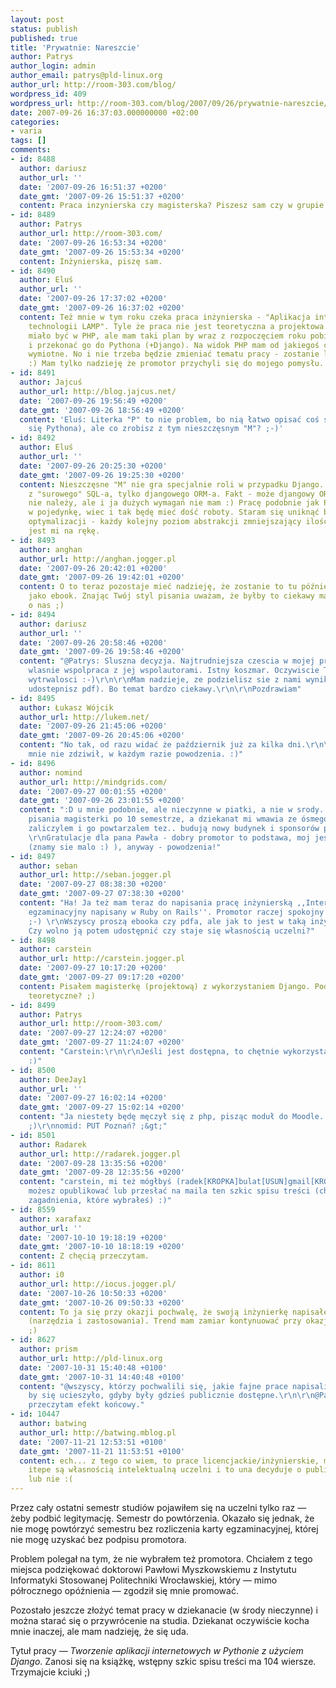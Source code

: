 ```yaml
---
layout: post
status: publish
published: true
title: 'Prywatnie: Nareszcie'
author: Patrys
author_login: admin
author_email: patrys@pld-linux.org
author_url: http://room-303.com/blog/
wordpress_id: 409
wordpress_url: http://room-303.com/blog/2007/09/26/prywatnie-nareszcie/
date: 2007-09-26 16:37:03.000000000 +02:00
categories:
- varia
tags: []
comments:
- id: 8488
  author: dariusz
  author_url: ''
  date: '2007-09-26 16:51:37 +0200'
  date_gmt: '2007-09-26 15:51:37 +0200'
  content: Praca inzynierska czy magisterska? Piszesz sam czy w grupie (nie polecam)?
- id: 8489
  author: Patrys
  author_url: http://room-303.com/
  date: '2007-09-26 16:53:34 +0200'
  date_gmt: '2007-09-26 15:53:34 +0200'
  content: Inżynierska, piszę sam.
- id: 8490
  author: Eluś
  author_url: ''
  date: '2007-09-26 17:37:02 +0200'
  date_gmt: '2007-09-26 16:37:02 +0200'
  content: Też mnie w tym roku czeka praca inżynierska - "Aplikacja internetowa w
    technologii LAMP". Tyle że praca nie jest teoretyczna a projektowa. Pierwotnie
    miało być w PHP, ale mam taki plan by wraz z rozpoczęciem roku pobiec do promotora
    i przekonać go do Pythona (+Django). Na widok PHP mam od jakiegoś czasu odruchy
    wymiotne. No i nie trzeba będzie zmieniać tematu pracy - zostanie literka "P"
    :) Mam tylko nadzieję że promotor przychyli się do mojego pomysłu.
- id: 8491
  author: Jajcuś
  author_url: http://blog.jajcus.net/
  date: '2007-09-26 19:56:49 +0200'
  date_gmt: '2007-09-26 18:56:49 +0200'
  content: 'Eluś: Literka "P" to nie problem, bo nią łatwo opisać coś strawnego (znaczy
    się Pythona), ale co zrobisz z tym nieszczęsnym "M"? ;-)'
- id: 8492
  author: Eluś
  author_url: ''
  date: '2007-09-26 20:25:30 +0200'
  date_gmt: '2007-09-26 19:25:30 +0200'
  content: Nieszczęsne "M" nie gra specjalnie roli w przypadku Django. Nie będę korzystał
    z "surowego" SQL-a, tylko djangowego ORM-a. Fakt - może djangowy ORM do najlepszych
    nie należy, ale i ja dużych wymagań nie mam :) Pracę podobnie jak Patrys piszę
    w pojedynkę, wiec i tak będę mieć dość roboty. Staram się uniknąć błędu przedwczesnej
    optymalizacji - każdy kolejny poziom abstrakcji zmniejszający ilość mojej pracy
    jest mi na rękę.
- id: 8493
  author: anghan
  author_url: http://anghan.jogger.pl
  date: '2007-09-26 20:42:01 +0200'
  date_gmt: '2007-09-26 19:42:01 +0200'
  content: O to teraz pozostaje mieć nadzieję, że zostanie to tu później opublikowane
    jako ebook. Znając Twój styl pisania uważam, że byłby to ciekawy materiał. Pomyśl
    o nas ;)
- id: 8494
  author: dariusz
  author_url: ''
  date: '2007-09-26 20:58:46 +0200'
  date_gmt: '2007-09-26 19:58:46 +0200'
  content: "@Patrys: Sluszna decyzja. Najtrudniejsza czescia w mojej pracy inz. byla
    wlasnie wspolpraca z jej wspolautorami. Istny koszmar. Oczywiscie Tobie zycze
    wytrwalosci :-)\r\n\r\nMam nadzieje, ze podzielisz sie z nami wynikami (czytaj
    udostepnisz pdf). Bo temat bardzo ciekawy.\r\n\r\nPozdrawiam"
- id: 8495
  author: Łukasz Wójcik
  author_url: http://lukem.net/
  date: '2007-09-26 21:45:06 +0200'
  date_gmt: '2007-09-26 20:45:06 +0200'
  content: "No tak, od razu widać że październik już za kilka dni.\r\n\r\nTytuł pracy
    mnie nie zdziwił, w każdym razie powodzenia. :)"
- id: 8496
  author: nomind
  author_url: http://mindgrids.com/
  date: '2007-09-27 00:01:55 +0200'
  date_gmt: '2007-09-26 23:01:55 +0200'
  content: ":D u mnie podobnie, ale nieczynne w piatki, a nie w srody. Ja w trakcie
    pisania magisterki po 10 semestrze, a dziekanat mi wmawia ze ósmego jeszcze nie
    zaliczylem i go powtarzalem tez.. budują nowy budynek i sponsorów potrzeba :/.
    \r\nGratulacje dla pana Pawła - dobry promotor to podstawa, moj jest chyba ok
    (znamy sie malo :) ), anyway - powodzenia!"
- id: 8497
  author: seban
  author_url: http://seban.jogger.pl
  date: '2007-09-27 08:38:30 +0200'
  date_gmt: '2007-09-27 07:38:30 +0200'
  content: "Ha! Ja też mam teraz do napisania pracę inżynierską ,,Internetowy system
    egzaminacyjny napisany w Ruby on Rails''. Promotor raczej spokojny i wyrozumiały
    ;-) \r\nWszyscy proszą ebooka czy pdfa, ale jak to jest w taką inżynierką/magisterką?
    Czy wolno ją potem udostępnić czy staje się własnością uczelni?"
- id: 8498
  author: carstein
  author_url: http://carstein.jogger.pl
  date: '2007-09-27 10:17:20 +0200'
  date_gmt: '2007-09-27 09:17:20 +0200'
  content: Pisałem magisterkę (projektową) z wykorzystaniem Django. Podesłać ci rozdziały
    teoretyczne? ;)
- id: 8499
  author: Patrys
  author_url: http://room-303.com/
  date: '2007-09-27 12:24:07 +0200'
  date_gmt: '2007-09-27 11:24:07 +0200'
  content: "Carstein:\r\n\r\nJeśli jest dostępna, to chętnie wykorzystam w bibliografii
    :)"
- id: 8500
  author: DeeJay1
  author_url: ''
  date: '2007-09-27 16:02:14 +0200'
  date_gmt: '2007-09-27 15:02:14 +0200'
  content: "Ja niestety będę męczył się z php, pisząc moduł do Moodle. Cóż, taki lajf
    ;)\r\nnomid: PUT Poznań? ;&gt;"
- id: 8501
  author: Radarek
  author_url: http://radarek.jogger.pl
  date: '2007-09-28 13:35:56 +0200'
  date_gmt: '2007-09-28 12:35:56 +0200'
  content: "carstein, mi też mógłbyś (radek[KROPKA]bulat[USUN]gmail[KROPKA]com) ?:)\r\npatrys,
    możesz opublikować lub przesłać na maila ten szkic spisu treści (chcę podglądnąć
    zagadnienia, które wybrałeś) :)"
- id: 8559
  author: xarafaxz
  author_url: ''
  date: '2007-10-10 19:18:19 +0200'
  date_gmt: '2007-10-10 18:18:19 +0200'
  content: Z chęcią przeczytam.
- id: 8611
  author: i0
  author_url: http://iocus.jogger.pl/
  date: '2007-10-26 10:50:33 +0200'
  date_gmt: '2007-10-26 09:50:33 +0200'
  content: To ja się przy okazji pochwalę, że swoją inżynierkę napisałem o samym Pajtonie
    (narzędzia i zastosowania). Trend mam zamiar kontynuować przy okazji pracy magisterskiej.
    ;)
- id: 8627
  author: prism
  author_url: http://pld-linux.org
  date: '2007-10-31 15:40:48 +0100'
  date_gmt: '2007-10-31 14:40:48 +0100'
  content: "@wszyscy, którzy pochwalili się, jakie fajne prace napisali: zapewne wielu
    by się ucieszyło, gdyby były gdzieś publicznie dostępne.\r\n\r\n@Patrys: chętnie
    przeczytam efekt końcowy."
- id: 10447
  author: batwing
  author_url: http://batwing.mblog.pl
  date: '2007-11-21 12:53:51 +0100'
  date_gmt: '2007-11-21 11:53:51 +0100'
  content: ech... z tego co wiem, to prace licencjackie/inżynierskie, magisterskie
    itepe są własnością intelektualną uczelni i to una decyduje o publicznym ich udostępnianiu
    lub nie :(
---
```

<p>Przez cały ostatni semestr studiów pojawiłem się na uczelni tylko raz — żeby podbić legitymację. Semestr do powtórzenia. Okazało się jednak, że nie mogę powtórzyć semestru bez rozliczenia karty egzaminacyjnej, której nie mogę uzyskać bez podpisu promotora.</p>

<p>Problem polegał na tym, że nie wybrałem też promotora. Chciałem z tego miejsca podziękować doktorowi Pawłowi Myszkowskiemu z Instytutu Informatyki Stosowanej Politechniki Wrocławskiej, który — mimo półrocznego opóźnienia — zgodził się mnie promować.</p>

<p>Pozostało jeszcze złożyć temat pracy w dziekanacie (w środy nieczynne) i można starać się o przywrócenie na studia. Dziekanat oczywiście kocha mnie inaczej, ale mam nadzieję, że się uda.</p>

<p>Tytuł pracy — <em>Tworzenie aplikacji internetowych w Pythonie z użyciem Django</em>. Zanosi się na książkę, wstępny szkic spisu treści ma 104 wiersze. Trzymajcie kciuki ;)</p>
